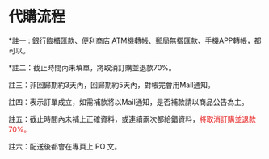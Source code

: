 <link rel="stylesheet" href="lightup.css">

# 代購流程

*註一 : 銀行臨櫃匯款、便利商店 ATM機轉帳、郵局無摺匯款、手機APP轉帳，都可以。

*註二：截止時間內未填單，將取消訂購並退款70%。

註三：非回歸期約3天內，回歸期約5天內，對帳完會用Mail通知。

註四：表示訂單成立，如需補款將以Mail通知，是否補款請以商品公告為主。

註五：截止時間內未補上正確資料，或連續兩次都給錯資料，<font color="#e61616">將取消訂購並退款70%。</font>

註六：配送後都會在專頁上 PO 文。

